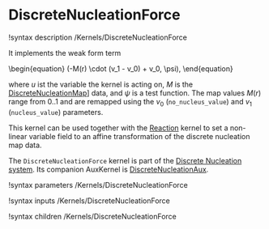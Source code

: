 # DiscreteNucleationForce

!syntax description /Kernels/DiscreteNucleationForce

It implements the weak form term

\begin{equation}
(-M(r) \cdot (v_1 - v_0) + v_0, \psi),
\end{equation}

where $u$ ist the variable the kernel is acting on, $M$ is the
[DiscreteNucleationMap](/DiscreteNucleationMap.md)] data, and $\psi$ is a  test
function. The map values $M(r)$ range from 0..1 and are remapped using the $v_0$
(`no_nucleus_value`) and $v_1$ (`nucleus_value`) parameters.

This kernel can be used together with the [Reaction](/Reaction.md) kernel to set
a non-linear variable field to an affine transformation of the discrete
nucleation map data.

The `DiscreteNucleationForce` kernel is part of the
[Discrete Nucleation system](Nucleation/DiscreteNucleation.md). Its companion
AuxKernel is [DiscreteNucleationAux](/DiscreteNucleationAux.md).

!syntax parameters /Kernels/DiscreteNucleationForce

!syntax inputs /Kernels/DiscreteNucleationForce

!syntax children /Kernels/DiscreteNucleationForce
